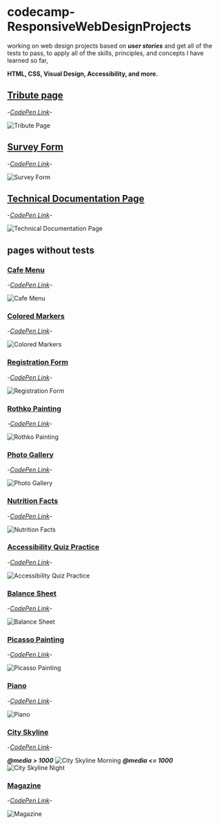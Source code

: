 # codecamp-ResponsiveWebDesignProjects
working on web design projects based on ***user stories*** and get all of the tests to pass, to apply all of the skills, principles, and concepts I have learned so far,

**HTML, CSS, Visual Design, Accessibility, and more.**
## [Tribute page](tribute_page)


-*[CodePen Link](https://codepen.io/saraatq/pen/popEvaw?editors=1101)*-

![Tribute Page](test_passed_screenshots/tribute_page.PNG)

## [Survey Form](Survey_Form)


-*[CodePen Link](https://codepen.io/saraatq/pen/JjMRZjx)*-

![Survey Form](test_passed_screenshots/survey_form.PNG)

## [Technical Documentation Page](technical-documentation-page)


-*[CodePen Link](https://codepen.io/saraatq/pen/NWMNmVM)*-

![Technical Documentation Page](test_passed_screenshots/technical-documentation-page.png)

## pages without tests
### [Cafe Menu](cafe-menu)
-*[CodePen Link](https://codepen.io/saraatq/pen/qBoYyNy)*-

![Cafe Menu](test_passed_screenshots/cafe-menu.PNG)

### [Colored Markers](colored-markers)
-*[CodePen Link](https://codepen.io/saraatq/pen/dymLOxg)*-

![Colored Markers](test_passed_screenshots/colored-markers.PNG)

### [Registration Form](registration-form)
-*[CodePen Link](https://codepen.io/saraatq/pen/poVzYPm)*-

![Registration Form](test_passed_screenshots/registration-form.PNG)

### [Rothko Painting](rothko-painting)
-*[CodePen Link](https://codepen.io/saraatq/pen/GRdKaGN)*-

![Rothko Painting](test_passed_screenshots/rothko-painting.PNG)

### [Photo Gallery](photo-gallery)
-*[CodePen Link](https://codepen.io/saraatq/pen/mdLbNbG)*-

![Photo Gallery](test_passed_screenshots/photo-gallery.PNG)

### [Nutrition Facts](nutrition-facts)
-*[CodePen Link](https://codepen.io/saraatq/pen/OJZJOBw)*-

![Nutrition Facts](test_passed_screenshots/nutrition-facts.PNG)

### [Accessibility Quiz Practice](accessibility-quiz-practice)
-*[CodePen Link](https://codepen.io/saraatq/pen/mdLVxVY)*-

![Accessibility Quiz Practice](test_passed_screenshots/accessibility-quiz-practice.png)

### [Balance Sheet](balance-sheet)
-*[CodePen Link](https://codepen.io/saraatq/pen/NWMxJbx)*-

![Balance Sheet](test_passed_screenshots/balance-sheet.png)

### [Picasso Painting](picasso-painting)
-*[CodePen Link](https://codepen.io/saraatq/pen/xxjVWBy)*-

![Picasso Painting](test_passed_screenshots/picasso-painting.png)

### [Piano](piano)
-*[CodePen Link](https://codepen.io/saraatq/pen/yLjOwzg)*-

![Piano](test_passed_screenshots/piano.png)

### [City Skyline](city-skyline)
-*[CodePen Link](https://codepen.io/saraatq/pen/qBYrBya)*-

***@media > 1000***
![City Skyline Morning](test_passed_screenshots/city-skyline-morning.png)
***@media <= 1000***
![City Skyline Night](test_passed_screenshots/city-skyline-night.png)

### [Magazine](magazine)
-*[CodePen Link](https://codepen.io/saraatq/pen/YzLQBpv)*-

![Magazine](test_passed_screenshots/magazine.png)
